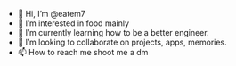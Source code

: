 - 👋 Hi, I’m @eatem7
- 👀 I’m interested in food mainly
- 🌱 I’m currently learning how to be a better engineer.
- 💞️ I’m looking to collaborate on projects, apps, memories.
- 📫 How to reach me shoot me a dm

<!---
eatem7/eatem7 is a ✨ special ✨ repository because its `README.md` (this file) appears on your GitHub profile.
You can click the Preview link to take a look at your changes.
--->
